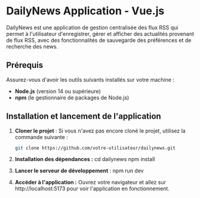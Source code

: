 # DailyNews Application - Vue.js

DailyNews est une application de gestion centralisée des flux RSS qui permet à l'utilisateur d'enregistrer, gérer et afficher des actualités provenant de flux RSS, avec des fonctionnalités de sauvegarde des préférences et de recherche des news.

## Prérequis

Assurez-vous d'avoir les outils suivants installés sur votre machine :
- **Node.js** (version 14 ou supérieure)
- **npm** (le gestionnaire de packages de Node.js)

## Installation et lancement de l'application

1. **Cloner le projet** :
   Si vous n'avez pas encore cloné le projet, utilisez la commande suivante :
   ```bash
   git clone https://github.com/votre-utilisateur/dailynews.git

2. **Installation des dépendances :**
    cd dailynews
    npm install

3. **Lancer le serveur de développement** :
    npm run dev

4. **Accéder à l'application :**
    Ouvrez votre navigateur et allez sur http://localhost:5173 pour voir l'application en fonctionnement.

